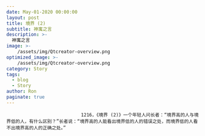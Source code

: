 ```yaml
---
date: May-01-2020 00:00:00
layout: post
title: 境界 (2)
subtitle: 神寓之言
description: >-
  神寓之言
image: >-
    /assets/img/Qtcreator-overview.png
optimized_image: >-
    /assets/img/Qtcreator-overview.png
category: Story
tags:
  - blog
  - Story
author: Ron
paginate: true
---
```


							　　1216，《境界 (2)》一个年轻人问长者：“境界高的人与境界低的人，有什么区别？”长者说：“境界高的人能看出境界低的人的错误之处，而境界低的人看不出境界高的人的正确之处。”
							
							
						